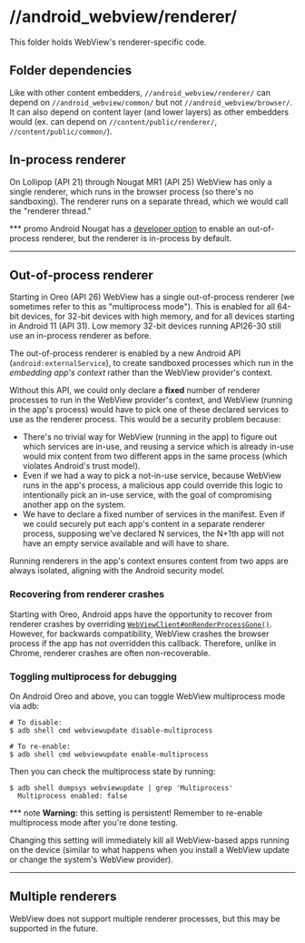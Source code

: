 # //android\_webview/renderer/

This folder holds WebView's renderer-specific code.

## Folder dependencies

Like with other content embedders, `//android_webview/renderer/` can depend on
`//android_webview/common/` but not `//android_webview/browser/`. It can also
depend on content layer (and lower layers) as other embedders would (ex. can
depend on `//content/public/renderer/`, `//content/public/common/`).

## In-process renderer

On Lollipop (API 21) through Nougat MR1 (API 25) WebView has only a single
renderer, which runs in the browser process (so there's no sandboxing). The
renderer runs on a separate thread, which we would call the "renderer thread."

*** promo
Android Nougat has a [developer option][1] to enable an out-of-process renderer,
but the renderer is in-process by default.
***

## Out-of-process renderer

Starting in Oreo (API 26) WebView has a single out-of-process renderer (we
sometimes refer to this as "multiprocess mode"). This is enabled for all 64-bit
devices, for 32-bit devices with high memory, and for all devices starting in
Android 11 (API 31). Low memory 32-bit devices running API26-30 still use an
in-process renderer as before.

The out-of-process renderer is enabled by a new Android API
(`android:externalService`), to create sandboxed processes which run in the
_embedding app's context_ rather than the WebView provider's context.

Without this API, we could only declare a **fixed** number of renderer processes
to run in the WebView provider's context, and WebView (running in the app's
process) would have to pick one of these declared services to use as the
renderer process. This would be a security problem because:

* There's no trivial way for WebView (running in the app) to figure out which
  services are in-use, and reusing a service which is already in-use would mix
  content from two different apps in the same process (which violates Android's
  trust model).
* Even if we had a way to pick a not-in-use service, because WebView runs in the
  app's process, a malicious app could override this logic to intentionally pick
  an in-use service, with the goal of compromising another app on the system.
* We have to declare a fixed number of services in the manifest. Even if we
  could securely put each app's content in a separate renderer process,
  supposing we've declared N services, the N+1th app will not have an empty
  service available and will have to share.

Running renderers in the app's context ensures content from two apps are always
isolated, aligning with the Android security model.

### Recovering from renderer crashes

Starting with Oreo, Android apps have the opportunity to recover from renderer
crashes by overriding [`WebViewClient#onRenderProcessGone()`][2]. However, for
backwards compatibility, WebView crashes the browser process if the app has not
overridden this callback. Therefore, unlike in Chrome, renderer crashes are
often non-recoverable.

### Toggling multiprocess for debugging

On Android Oreo and above, you can toggle WebView multiprocess mode via adb:

```shell
# To disable:
$ adb shell cmd webviewupdate disable-multiprocess

# To re-enable:
$ adb shell cmd webviewupdate enable-multiprocess
```

Then you can check the multiprocess state by running:

```shell
$ adb shell dumpsys webviewupdate | grep 'Multiprocess'
  Multiprocess enabled: false
```

*** note
**Warning:** this setting is persistent! Remember to re-enable multiprocess mode
after you're done testing.

Changing this setting will immediately kill all WebView-based apps running on
the device (similar to what happens when you install a WebView update or change
the system's WebView provider).
***

## Multiple renderers

WebView does not support multiple renderer processes, but this may be supported
in the future.

[1]: https://developer.android.com/studio/debug/dev-options
[2]: https://developer.android.com/reference/android/webkit/WebViewClient.html#onRenderProcessGone(android.webkit.WebView,%20android.webkit.RenderProcessGoneDetail)
